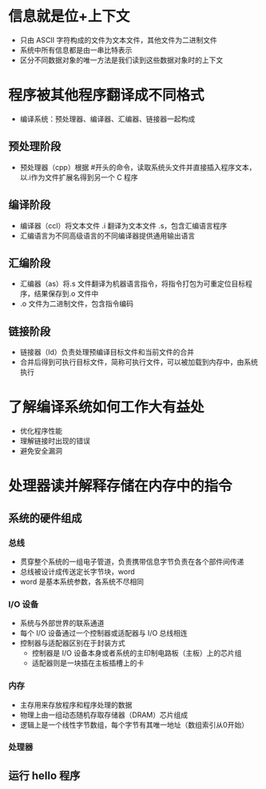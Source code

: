 # 信息就是位+上下文

* 只由 ASCII 字符构成的文件为文本文件，其他文件为二进制文件
* 系统中所有信息都是由一串比特表示
* 区分不同数据对象的唯一方法是我们读到这些数据对象时的上下文

# 程序被其他程序翻译成不同格式

* 编译系统：预处理器、编译器、汇编器、链接器一起构成

## 预处理阶段

* 预处理器（cpp）根据 #开头的命令，读取系统头文件并直接插入程序文本，以.i作为文件扩展名得到另一个 C 程序

## 编译阶段

* 编译器（ccl）将文本文件 .i 翻译为文本文件 .s，包含汇编语言程序
* 汇编语言为不同高级语言的不同编译器提供通用输出语言

## 汇编阶段

* 汇编器（as）将.s 文件翻译为机器语言指令，将指令打包为可重定位目标程序，结果保存到.o 文件中
* .o 文件为二进制文件，包含指令编码

## 链接阶段

* 链接器（ld）负责处理预编译目标文件和当前文件的合并
* 合并后得到可执行目标文件，简称可执行文件，可以被加载到内存中，由系统执行

# 了解编译系统如何工作大有益处

* 优化程序性能
* 理解链接时出现的错误
* 避免安全漏洞

# 处理器读并解释存储在内存中的指令
## 系统的硬件组成
### 总线

* 贯穿整个系统的一组电子管道，负责携带信息字节负责在各个部件间传递
* 总线被设计成传送定长字节块，word
* word 是基本系统参数，各系统不尽相同

### I/O 设备

* 系统与外部世界的联系通道
* 每个 I/O 设备通过一个控制器或适配器与 I/O 总线相连
* 控制器与适配器区别在于封装方式
	* 控制器是 I/O 设备本身或者系统的主印制电路板（主板）上的芯片组
	* 适配器则是一块插在主板插槽上的卡

### 内存

* 主存用来存放程序和程序处理的数据
* 物理上由一组动态随机存取存储器（DRAM）芯片组成
* 逻辑上是一个线性字节数组，每个字节有其唯一地址（数组索引从0开始）

### 处理器

## 运行 hello 程序